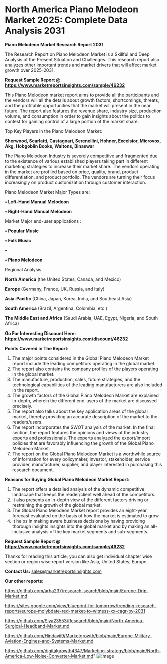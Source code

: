 # North America Piano Melodeon Market 2025: Complete Data Analysis 2031

<strong>Piano Melodeon Market Research Report 2031</strong>

The Research Report on Piano Melodeon Market is a Skillful and Deep Analysis of the Present Situation and Challenges. This research report also analyzes other important trends and market drivers that will affect market growth over 2025-2031.

<strong>Request Sample Report @ <a href=https://www.marketreportsinsights.com/sample/46232>https://www.marketreportsinsights.com/sample/46232</a></strong>

This Piano Melodeon market report aims to provide all the participants and the vendors will all the details about growth factors, shortcomings, threats, and the profitable opportunities that the market will present in the near future. The report also features the revenue share, industry size, production volume, and consumption in order to gain insights about the politics to contest for gaining control of a large portion of the market share.

Top Key Players in the Piano Melodeon Market:

<strong>Sherwood, Scarlatti, Castagnari, Serenellini, Hohner, Excelsior, Microvox, Akg, Hobgoblin Books, Waltons, Binaswar</strong>

The Piano Melodeon Industry is severely competitive and fragmented due to the existence of various established players taking part in different marketing strategies to increase their market share. The vendors operating in the market are profiled based on price, quality, brand, product differentiation, and product portfolio. The vendors are turning their focus increasingly on product customization through customer interaction.

Piano Melodeon Market Major Types are:

<strong>•  Left-Hand Manual Melodeon

•  Right-Hand Manual Melodeon</strong>

Market Major end-user applications :

<strong>•  Popular Music

•  Folk Music

•  

•  Piano Melodeon</strong>

Regional Analysis

</u><strong><b>North America</b></strong> (the United States, Canada, and Mexico)

<strong><b>Europe </b></strong>(Germany, France, UK, Russia, and Italy)

<strong><b>Asia-Pacific</b></strong> (China, Japan, Korea, India, and Southeast Asia)

<strong><b>South America</b></strong> (Brazil, Argentina, Colombia, etc.)

<strong><b>The Middle East and Africa</b></strong> (Saudi Arabia, UAE, Egypt, Nigeria, and South Africa)

<strong>Go For Interesting Discount Here: <a href=https://www.marketreportsinsights.com/discount/46232>https://www.marketreportsinsights.com/discount/46232</a></strong>

<strong>Points Covered in The Report:</strong>
<ol>
  <li>The major points considered in the Global Piano Melodeon Market report include the leading competitors operating in the global market.</li>
  <li>The report also contains the company profiles of the players operating in the global market.</li>
  <li>The manufacture, production, sales, future strategies, and the technological capabilities of the leading manufacturers are also included in the report.</li>
  <li>The growth factors of the Global Piano Melodeon Market are explained in-depth, wherein the different end-users of the market are discussed precisely.</li>
  <li>The report also talks about the key application areas of the global market, thereby providing an accurate description of the market to the readers/users.</li>
  <li>The report incorporates the SWOT analysis of the market. In the final section, the report features the opinions and views of the industry experts and professionals. The experts analyzed the export/import policies that are favorably influencing the growth of the Global Piano Melodeon Market.</li>
  <li>The report on the Global Piano Melodeon Market is a worthwhile source of information for every policymaker, investor, stakeholder, service provider, manufacturer, supplier, and player interested in purchasing this research document.</li>
</ol>
<strong>Reasons for Buying Global Piano Melodeon Market Report:</strong>

<ol>
  <li>The report offers a detailed analysis of the dynamic competitive landscape that keeps the reader/client well ahead of the competitors.</li>
  <li>It also presents an in-depth view of the different factors driving or restraining the growth of the global market.</li>
  <li>The Global Piano Melodeon Market report provides an eight-year forecast evaluated on the basis of how the market is estimated to grow.</li>
  <li>It helps in making aware business decisions by having providing thorough insights insights into the global market and by making an all-inclusive analysis of the key market segments and sub-segments.</li>
</ol>
<strong>Request Sample Report @ <a href=https://www.marketreportsinsights.com/sample/46232>https://www.marketreportsinsights.com/sample/46232</a></strong>


Thanks for reading this article; you can also get individual chapter wise section or region wise report version like Asia, United States, Europe.

<strong>Contact Us:</strong>
sales@marketreportsinsights.com

<strong>Our other reports:</strong>

<a href=https://github.com/arha237/research-search/blob/main/Europe-Drip-Market.md>https://github.com/arha237/research-search/blob/main/Europe-Drip-Market.md</a>

<a href=https://sites.google.com/view/blueprint-for-tomorrow/trending-research-reports/europe-molybdate-red-market-to-witness-xx-cagr-by-2031>https://sites.google.com/view/blueprint-for-tomorrow/trending-research-reports/europe-molybdate-red-market-to-witness-xx-cagr-by-2031</a>

<a href=https://github.com/Siya23553/Research/blob/main/North-America-Surgical-Headband-Market.md>https://github.com/Siya23553/Research/blob/main/North-America-Surgical-Headband-Market.md</a>

<a href=https://github.com/Hindavii9/Marketgrowth/blob/main/Europe-Military-Aviation-Engines-and-Systems-Market.md>https://github.com/Hindavii9/Marketgrowth/blob/main/Europe-Military-Aviation-Engines-and-Systems-Market.md</a>

<a href=https://github.com/digitalgrowth4347/Marketing-strategy/blob/main/North-America-Low-Noise-Converter-Market.md>https://github.com/digitalgrowth4347/Marketing-strategy/blob/main/North-America-Low-Noise-Converter-Market.md</a>"
![image](https://github.com/user-attachments/assets/90ca5f0c-fc6a-4928-a34a-78671e8bdc37)
